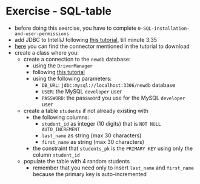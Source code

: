 # Exercise - SQL-table
* before doing this exercise, you have to complete `0-SQL-installation-and-user-permissions`
* add JDBC to IntelliJ following [this tutorial](https://www.youtube.com/watch?v=e8g9eNnFpHQ), till minute 3.35
* [here](https://dev.mysql.com/downloads/connector/j/) you can find the connector mentioned in the tutorial to download
* create a class where you:
  * create a connection to the `newdb` database:
    * using the `DriverManager`
    * following [this tutorial](https://www.mysqltutorial.org/connecting-to-mysql-using-jdbc-driver/)
    * using the following parameters:
      * `DB_URL`: `jdbc:mysql://localhost:3306/newdb` database
      * `USER`: the MySQL `developer` user
      * `PASSWORD`: the password you use for the MySQL `developer` user
  * create a table `students` if not already existing with
    * the following columns:
      * `student_id` as integer (10 digits) that is `NOT NULL AUTO_INCREMENT`
      * `last_name` as string (max 30 characters)
      * `first_name` as string (max 30 characters)
    * the constraint that `students_pk` is the `PRIMARY KEY` using only the column `student_id`
  * populate the table with 4 random students
    * remember that you need only to insert `last_name` and `first_name` because the primary key is auto-incremented
